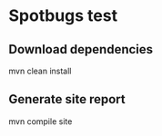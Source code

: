 # Spotbugs test

## Download dependencies
mvn clean install

## Generate site report
mvn compile site
